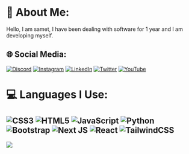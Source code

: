 # 💫 About Me:
Hello, I am samet, I have been dealing with software for 1 year and I am developing myself.





## 🌐 Social Media:
[![Discord](https://img.shields.io/badge/Discord-%237289DA.svg?logo=discord&logoColor=white)](https://discord.gg/bilgisayar) [![Instagram](https://img.shields.io/badge/Instagram-%23E4405F.svg?logo=Instagram&logoColor=white)](https://instagram.com/sametrx06) [![LinkedIn](https://img.shields.io/badge/LinkedIn-%230077B5.svg?logo=linkedin&logoColor=white)](https://linkedin.com/in/sametyurtoğlu) [![Twitter](https://img.shields.io/badge/Twitter-%231DA1F2.svg?logo=Twitter&logoColor=white)](https://twitter.com/SametYurtoglu06) [![YouTube](https://img.shields.io/badge/YouTube-%23FF0000.svg?logo=YouTube&logoColor=white)](https://www.youtube.com/channel/UCardjVN1o3jcb5ec4Iyp39g) 

# 💻 Languages ​​I Use:
![CSS3](https://img.shields.io/badge/css3-%231572B6.svg?style=for-the-badge&logo=css3&logoColor=white) ![HTML5](https://img.shields.io/badge/html5-%23E34F26.svg?style=for-the-badge&logo=html5&logoColor=white) ![JavaScript](https://img.shields.io/badge/javascript-%23323330.svg?style=for-the-badge&logo=javascript&logoColor=%23F7DF1E) ![Python](https://img.shields.io/badge/python-3670A0?style=for-the-badge&logo=python&logoColor=ffdd54) ![Bootstrap](https://img.shields.io/badge/bootstrap-%23563D7C.svg?style=for-the-badge&logo=bootstrap&logoColor=white) ![Next JS](https://img.shields.io/badge/Next-black?style=for-the-badge&logo=next.js&logoColor=white) ![React](https://img.shields.io/badge/react-%2320232a.svg?style=for-the-badge&logo=react&logoColor=%2361DAFB) ![TailwindCSS](https://img.shields.io/badge/tailwindcss-%2338B2AC.svg?style=for-the-badge&logo=tailwind-css&logoColor=white)
---
[![](https://visitcount.itsvg.in/api?id=SametYurtoglu&icon=0&color=0)](https://visitcount.itsvg.in)
